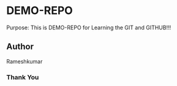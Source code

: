 # DEMO-REPO

Purpose: This is DEMO-REPO for Learning the GIT and GITHUB!!!

## Author

Rameshkumar

### Thank You
